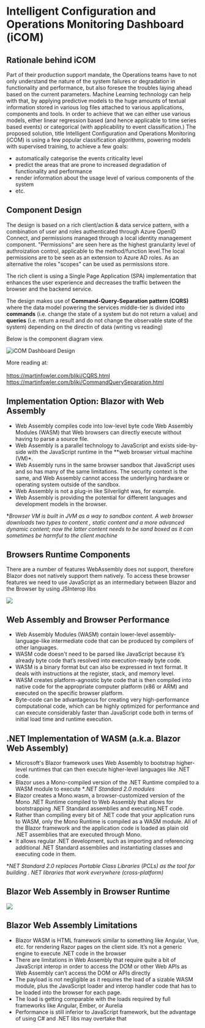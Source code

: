 # Intelligent Configuration and Operations Monitoring Dashboard (iCOM)

## Rationale behind iCOM

Part of their production support mandate, the Operations teams have to not only understand the nature of the system failures or degradation in functionality and performance, but also foresee the troubles laying ahead based on the current parameters.
Machine Learning technology can help with that, by applying predictive models to the huge amounts of textual information stored in various log files attached to various applications, components and tools.
In order to achieve that we can either use various models, either linear regression based (and hence applicable to time series based events) or categorical (with applicability to event classification.)
The proposed solution, title Intelligent Configuration and Operations Monitoring (iCOM) is using a few popular classification algorithms, powering models with supervised training, to achieve a few goals:
* automatically categorise the events criticality level
* predict the areas that are prone to increased degradation of functionality and performance
* render information about the usage level of various components of the system
* etc.   

## Component Design

The design is based on a rich client/action & data service pattern, with a combination of user and roles authenticated through Azure OpenID Connect, and permissions managed through a local identity management component. "Permissions" are seen here as the highest granularity level of authroization control, applicable to the method/function level.The local permissions are to be seen as an extension to Azure AD roles. As an alternative the roles "scopes" can be used as permissions store.

The rich client is using a Single Page Application (SPA) implementation that enhances the user experience and decreases the traffic between the browser and the backend service.

The design makes use of **Command-Query-Separation pattern (CQRS)** where the data model powering the services middle-tier is divided into **commands** (i.e. change the state of a system but do not return a value) and **queries** (i.e. return a result and do not change the observable state of the system) depending on the directin of data (writing vs reading) 

Below is the component diagram view.</br>

![iCOM Dashboard Design](https://user-images.githubusercontent.com/6631390/88387494-8b9c3680-cd80-11ea-9fec-29d169cd8200.png)

More reading at:</br></br>
https://martinfowler.com/bliki/CQRS.html</br>
https://martinfowler.com/bliki/CommandQuerySeparation.html


## Implementation Option: Blazor with Web Assembly

* Web Assembly compiles code into low-level byte code Web Assembly Modules (WASM) that Web browsers can directly execute without having to parse a source file.
* Web Assembly is a parallel technology to JavaScript and exists side-by-side with the JavaScript runtime in the **web browser virtual machine (VM)*.
* Web Assembly runs in the same browser sandbox that JavaScript uses and so has many of the same limitations. The security context is the same, and Web Assembly cannot access the underlying hardware or operating system outside of the sandbox. 
* Web Assembly is not a plug-in like Silverlight was, for example.
* Web Assembly is providing the potential for different languages and development models in the browser.

**Browser VM is built in JVM as a way to sandbox content. A web browser downloads two types to content , static content and a more advanced dynamic content; now the latter content needs to be sand boxed as it can sometimes be harmful to the client machine*

## Browsers Runtime Components
There are a number of features WebAssembly does not support, therefore Blazor does not natively support them natively. To access these browser features we need to use JavaScript as an intermediary between Blazor and the Browser by using JSInterop libs

![](https://user-images.githubusercontent.com/6631390/86378511-be5a7f80-bc57-11ea-8645-a9015cc6f605.png)

## Web Assembly and Browser Performance

* Web Assembly Modules (WASM) contain lower-level assembly-language-like intermediate code that can be produced by compilers of other languages. 
* WASM code doesn't need to be parsed like JavaScript because it’s already byte code that’s resolved into execution-ready byte code. 
* WASM is a binary format but can also be expressed in text format. It deals with instructions at the register, stack, and memory level. 
* WASM creates platform-agnostic byte code that is then compiled into native code for the appropriate computer platform (x86 or ARM) and executed on the specific browser platform. 
* Byte-code can be advantageous for creating very high-performance computational code, which can be highly optimized for performance and can execute considerably faster than JavaScript code both in terms of initial load time and runtime execution.

## .NET Implementation of WASM (a.k.a. Blazor Web Assembly)

* Microsoft's Blazor framework uses Web Assembly to bootstrap higher-level runtimes that can then execute higher-level languages like .NET code. 
* Blazor uses a Mono-compiled version of the .NET Runtime compiled to a WASM module to execute **.NET Standard 2.0 modules*
* Blazor creates a Mono.wasm, a browser-customized version of the Mono .NET Runtime compiled to Web Assembly that allows for bootstrapping .NET Standard assemblies and executing.NET code.
* Rather than compiling every bit of .NET code that your application runs to WASM, only the Mono Runtime is compiled as a WASM module. All of the Blazor framework and the application code is loaded as plain old .NET assemblies that are executed through Mono. 
* It allows regular .NET development, such as importing and referencing additional .NET Standard assemblies and instantiating classes and executing code in them.

**NET Standard 2.0 replaces Portable Class Libraries (PCLs) as the tool for building . NET libraries that work everywhere (cross-platform)*

## Blazor Web Assembly in Browser Runtime

![](https://user-images.githubusercontent.com/6631390/86378114-44c29180-bc57-11ea-9696-c407ebee91f8.png)

## Blazor Web Assembly Limitations

* Blazor WASM is HTML framework similar to something like Angular, Vue, etc. for rendering Razor pages on the client side. It’s not a generic engine to execute .NET code in the browser 
* There are limitations in Web Assembly that require quite a bit of JavaScript interop in order to access the DOM or other Web APIs as Web Assembly can’t access the DOM or APIs directly
* The payload is not negligible as it requires the load of a sizable WASM module, plus the JavaScript loader and interop handler code that has to be loaded into the browser for each page. 
* The load is getting comparable with the loads required by full frameworks like Angular, Ember, or Aurelia
* Performance is still inferior to JavaScript framework, but the advantage of using C# and .NET libs may overtake that
